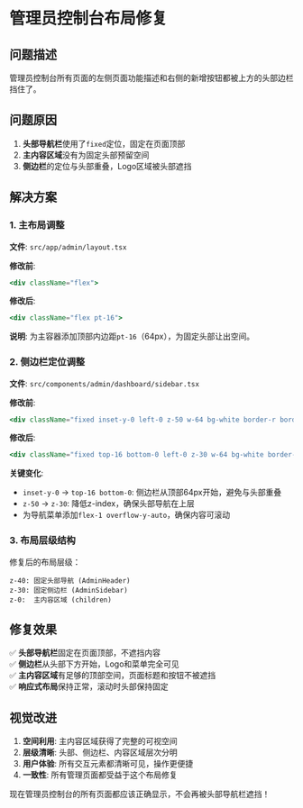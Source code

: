 # 管理员控制台布局修复

## 问题描述
管理员控制台所有页面的左侧页面功能描述和右侧的新增按钮都被上方的头部边栏挡住了。

## 问题原因
1. **头部导航栏**使用了`fixed`定位，固定在页面顶部
2. **主内容区域**没有为固定头部预留空间
3. **侧边栏**的定位与头部重叠，Logo区域被头部遮挡

## 解决方案

### 1. 主布局调整
**文件**: `src/app/admin/layout.tsx`

**修改前**:
```jsx
<div className="flex">
```

**修改后**:
```jsx
<div className="flex pt-16">
```

**说明**: 为主容器添加顶部内边距`pt-16`（64px），为固定头部让出空间。

### 2. 侧边栏定位调整
**文件**: `src/components/admin/dashboard/sidebar.tsx`

**修改前**:
```jsx
<div className="fixed inset-y-0 left-0 z-50 w-64 bg-white border-r border-gray-200">
```

**修改后**:
```jsx
<div className="fixed top-16 bottom-0 left-0 z-30 w-64 bg-white border-r border-gray-200">
```

**关键变化**:
- `inset-y-0` → `top-16 bottom-0`: 侧边栏从顶部64px开始，避免与头部重叠
- `z-50` → `z-30`: 降低z-index，确保头部导航在上层
- 为导航菜单添加`flex-1 overflow-y-auto`，确保内容可滚动

### 3. 布局层级结构

修复后的布局层级：
```
z-40: 固定头部导航 (AdminHeader)
z-30: 固定侧边栏 (AdminSidebar) 
z-0:  主内容区域 (children)
```

## 修复效果

✅ **头部导航栏**固定在页面顶部，不遮挡内容  
✅ **侧边栏**从头部下方开始，Logo和菜单完全可见  
✅ **主内容区域**有足够的顶部空间，页面标题和按钮不被遮挡  
✅ **响应式布局**保持正常，滚动时头部保持固定  

## 视觉改进

1. **空间利用**: 主内容区域获得了完整的可视空间
2. **层级清晰**: 头部、侧边栏、内容区域层次分明
3. **用户体验**: 所有交互元素都清晰可见，操作更便捷
4. **一致性**: 所有管理页面都受益于这个布局修复

现在管理员控制台的所有页面都应该正确显示，不会再被头部导航栏遮挡！